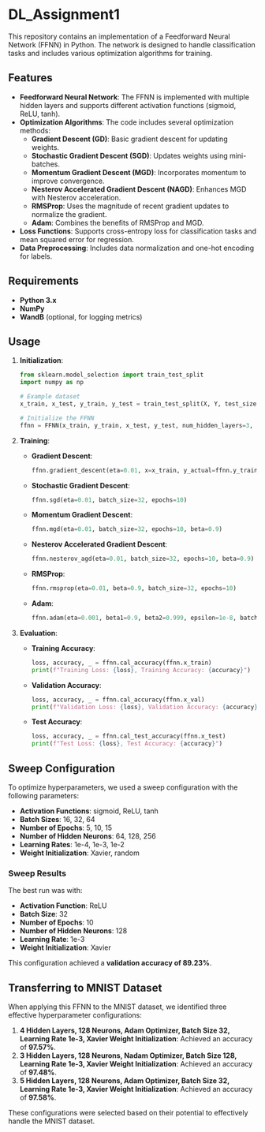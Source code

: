 # DL_Assignment1

This repository contains an implementation of a Feedforward Neural Network (FFNN) in Python. The network is designed to handle classification tasks and includes various optimization algorithms for training.

## Features

- **Feedforward Neural Network**: The FFNN is implemented with multiple hidden layers and supports different activation functions (sigmoid, ReLU, tanh).
- **Optimization Algorithms**: The code includes several optimization methods:
  - **Gradient Descent (GD)**: Basic gradient descent for updating weights.
  - **Stochastic Gradient Descent (SGD)**: Updates weights using mini-batches.
  - **Momentum Gradient Descent (MGD)**: Incorporates momentum to improve convergence.
  - **Nesterov Accelerated Gradient Descent (NAGD)**: Enhances MGD with Nesterov acceleration.
  - **RMSProp**: Uses the magnitude of recent gradient updates to normalize the gradient.
  - **Adam**: Combines the benefits of RMSProp and MGD.
- **Loss Functions**: Supports cross-entropy loss for classification tasks and mean squared error for regression.
- **Data Preprocessing**: Includes data normalization and one-hot encoding for labels.

## Requirements

- **Python 3.x**
- **NumPy**
- **WandB** (optional, for logging metrics)

## Usage

1. **Initialization**:
   ```python
   from sklearn.model_selection import train_test_split
   import numpy as np
   
   # Example dataset
   x_train, x_test, y_train, y_test = train_test_split(X, Y, test_size=0.2, random_state=42)
   
   # Initialize the FFNN
   ffnn = FFNN(x_train, y_train, x_test, y_test, num_hidden_layers=3, num_neurons=128, act="relu", weight_init="xavier")
   ```

2. **Training**:
   - **Gradient Descent**:
     ```python
     ffnn.gradient_descent(eta=0.01, x=x_train, y_actual=ffnn.y_train_encoded, epochs=10)
     ```
   - **Stochastic Gradient Descent**:
     ```python
     ffnn.sgd(eta=0.01, batch_size=32, epochs=10)
     ```
   - **Momentum Gradient Descent**:
     ```python
     ffnn.mgd(eta=0.01, batch_size=32, epochs=10, beta=0.9)
     ```
   - **Nesterov Accelerated Gradient Descent**:
     ```python
     ffnn.nesterov_agd(eta=0.01, batch_size=32, epochs=10, beta=0.9)
     ```
   - **RMSProp**:
     ```python
     ffnn.rmsprop(eta=0.01, beta=0.9, batch_size=32, epochs=10)
     ```
   - **Adam**:
     ```python
     ffnn.adam(eta=0.001, beta1=0.9, beta2=0.999, epsilon=1e-8, batch_size=32, epochs=10)
     ```

3. **Evaluation**:
   - **Training Accuracy**:
     ```python
     loss, accuracy, _ = ffnn.cal_accuracy(ffnn.x_train)
     print(f"Training Loss: {loss}, Training Accuracy: {accuracy}")
     ```
   - **Validation Accuracy**:
     ```python
     loss, accuracy, _ = ffnn.cal_accuracy(ffnn.x_val)
     print(f"Validation Loss: {loss}, Validation Accuracy: {accuracy}")
     ```
   - **Test Accuracy**:
     ```python
     loss, accuracy, _ = ffnn.cal_test_accuracy(ffnn.x_test)
     print(f"Test Loss: {loss}, Test Accuracy: {accuracy}")
     ```

## Sweep Configuration

To optimize hyperparameters, we used a sweep configuration with the following parameters:

- **Activation Functions**: sigmoid, ReLU, tanh
- **Batch Sizes**: 16, 32, 64
- **Number of Epochs**: 5, 10, 15
- **Number of Hidden Neurons**: 64, 128, 256
- **Learning Rates**: 1e-4, 1e-3, 1e-2
- **Weight Initialization**: Xavier, random

### Sweep Results

The best run was with:
- **Activation Function**: ReLU
- **Batch Size**: 32
- **Number of Epochs**: 10
- **Number of Hidden Neurons**: 128
- **Learning Rate**: 1e-3
- **Weight Initialization**: Xavier

This configuration achieved a **validation accuracy of 89.23%**.


## Transferring to MNIST Dataset

When applying this FFNN to the MNIST dataset, we identified three effective hyperparameter configurations:

1. **4 Hidden Layers, 128 Neurons, Adam Optimizer, Batch Size 32, Learning Rate 1e-3, Xavier Weight Initialization**: Achieved an accuracy of **97.57%**.
2. **3 Hidden Layers, 128 Neurons, Nadam Optimizer, Batch Size 128, Learning Rate 1e-3, Xavier Weight Initialization**: Achieved an accuracy of **97.48%**.
3. **5 Hidden Layers, 128 Neurons, Adam Optimizer, Batch Size 32, Learning Rate 1e-3, Xavier Weight Initialization**: Achieved an accuracy of **97.58%**.

These configurations were selected based on their potential to effectively handle the MNIST dataset.


